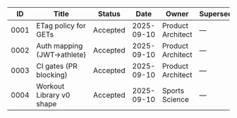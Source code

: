 | ID   | Title                      | Status   | Date       | Owner              | Supersedes | Links                        |
|------|----------------------------|----------|------------|--------------------|------------|-------------------------------|
| 0001 | ETag policy for GETs        | Accepted | 2025-09-10 | Product Architect  | —          | [etag-policy.md](docs/policy/etag-policy.md) |
| 0002 | Auth mapping (JWT→athlete)  | Accepted | 2025-09-10 | Product Architect  | —          | [auth-mapping.md](docs/policy/auth-mapping.md) |
| 0003 | CI gates (PR blocking)      | Accepted | 2025-09-10 | Product Architect  | —          | [ci-gates.md](docs/policy/ci-gates.md) |
| 0004 | Workout Library v0 shape    | Accepted | 2025-09-10 | Sports Science     | —          | [README.md](docs/library/README.md) |
